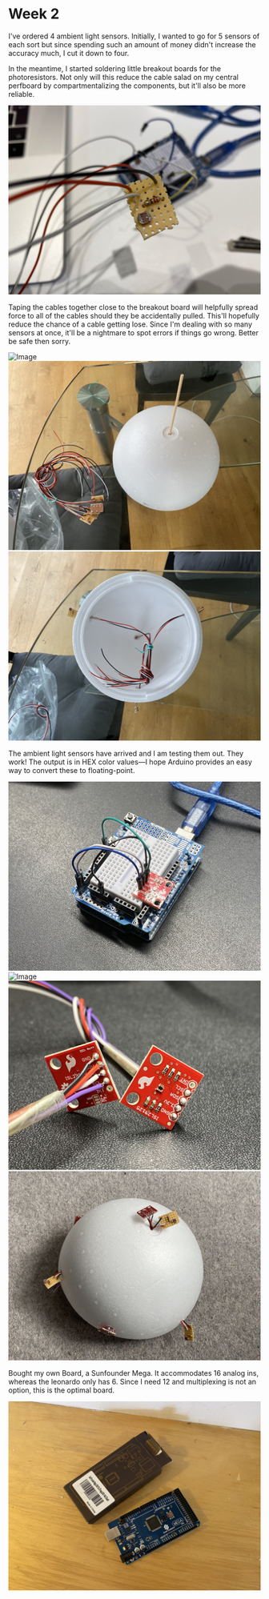 # Week 2

I've ordered 4 ambient light sensors. Initially, I wanted to go for 5 sensors of each sort but since spending such an amount of money didn't increase the accuracy much, I cut it down to four. 

In the meantime, I started soldering little breakout boards for the photoresistors. Not only will this reduce the cable salad on my central perfboard by compartmentalizing the components, but it'll also be more reliable. 

![Image](image-001.jpeg)

Taping the cables together close to the breakout board will helpfully spread force to all of the cables should they be accidentally pulled. This'll hopefully reduce the chance of a cable getting lose. Since I'm dealing with so many sensors at once, it'll be a nightmare to spot errors if things go wrong. Better be safe then sorry.

![Image](image-002.jpeg)
![Image](image-003.jpeg)
![Image](image-004.jpeg)

The ambient light sensors have arrived and I am testing them out. They work! The output is in HEX color values—I hope Arduino provides an easy way to convert these to floating-point.

![Image](image-005.jpeg)
![Image](image-006.jpeg)
![Image](image-007.jpeg)
![Image](image-008.jpeg)

Bought my own Board, a Sunfounder Mega. It accommodates 16 analog ins, whereas the leonardo only has 6. Since I need 12 and multiplexing is not an option, this is the optimal board.

![Image](image-009.jpeg)

